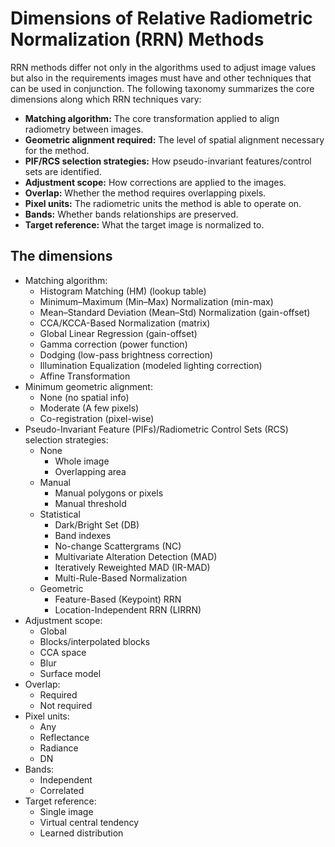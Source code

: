 # Dimensions of Relative Radiometric Normalization (RRN) Methods

RRN methods differ not only in the algorithms used to adjust image values but also in the requirements images must have and other techniques that can be used in conjunction. The following taxonomy summarizes the core dimensions along which RRN techniques vary:

 - **Matching algorithm:** The core transformation applied to align radiometry between images.
 - **Geometric alignment required:** The level of spatial alignment necessary for the method.
 - **PIF/RCS selection strategies:** How pseudo-invariant features/control sets are identified.
 - **Adjustment scope:** How corrections are applied to the images.
 - **Overlap:** Whether the method requires overlapping pixels.
 - **Pixel units:** The radiometric units the method is able to operate on.
 - **Bands:** Whether bands relationships are preserved.
 - **Target reference:** What the target image is normalized to.

## The dimensions

- Matching algorithm:
	- Histogram Matching (HM) (lookup table)
	- Minimum–Maximum (Min–Max) Normalization (min-max)
	- Mean–Standard Deviation (Mean–Std) Normalization (gain-offset)
	- CCA/KCCA-Based Normalization (matrix)
	- Global Linear Regression (gain-offset)
	- Gamma correction (power function)
	- Dodging (low-pass brightness correction)
	- Illumination Equalization (modeled lighting correction)
	- Affine Transformation
- Minimum geometric alignment:
	- None (no spatial info)
	- Moderate (A few pixels)
	- Co-registration (pixel-wise)
-  Pseudo-Invariant Feature (PIFs)/Radiometric Control Sets (RCS) selection strategies:
    - None
      - Whole image
      - Overlapping area
    - Manual
      - Manual polygons or pixels
      - Manual threshold
    - Statistical
      - Dark/Bright Set (DB)
      - Band indexes
      - No-change  Scattergrams (NC)
      - Multivariate Alteration Detection (MAD)
      - Iteratively Reweighted MAD (IR-MAD)
      - Multi-Rule-Based Normalization
    - Geometric
      - Feature-Based (Keypoint) RRN
      - Location-Independent RRN (LIRRN)
- Adjustment scope:
	- Global
	- Blocks/interpolated blocks
	- CCA space
	- Blur
	- Surface model
- Overlap:
	- Required
	- Not required
- Pixel units:
	- Any
	- Reflectance
	- Radiance
	- DN
- Bands:
	- Independent
	- Correlated
- Target reference:
	- Single image
	- Virtual central tendency
	- Learned distribution
